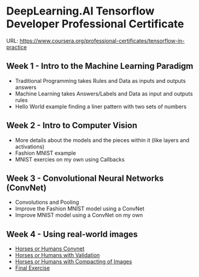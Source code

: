 # DeepLearning.AI Tensorflow Developer Professional Certificate
URL: https://www.coursera.org/professional-certificates/tensorflow-in-practice

## Week 1 - Intro to the Machine Learning Paradigm

* Traditional Programming takes Rules and Data as inputs and outputs answers
* Machine Learning takes Answers/Labels and Data as input and outputs rules
* Hello World example finding a liner pattern with two sets of numbers


## Week 2 - Intro to Computer Vision

* More details about the models and the pieces within it (like layers and activations)
* Fashion MNIST example
* MNIST exercies on my own using Callbacks


## Week 3 - Convolutional Neural Networks (ConvNet)

* Convolutions and Pooling
* Improve the Fashion MNIST model using a ConvNet
* Improve MNIST model using a ConvNet on my own

## Week 4 - Using real-world images

* [Horses or Humans Convnet](https://github.com/lmoroney/dlaicourse/blob/master/Course%201%20-%20Part%208%20-%20Lesson%202%20-%20Notebook.ipynb)
* [Horses or Humans with Validation](https://github.com/lmoroney/dlaicourse/blob/master/Course%201%20-%20Part%208%20-%20Lesson%203%20-%20Notebook.ipynb)
* [Horses or Humans with Compacting of Images](https://github.com/lmoroney/dlaicourse/blob/master/Course%201%20-%20Part%208%20-%20Lesson%204%20-%20Notebook.ipynb)
* [Final Exercise](https://colab.research.google.com/github/lmoroney/dlaicourse/blob/master/Exercises/Exercise%204%20-%20Handling%20Complex%20Images/Exercise%204-Question.ipynb#scrollTo=7Vti6p3PxmpS)
